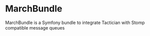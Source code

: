 # MarchBundle
MarchBundle is a Symfony bundle to integrate Tactician with Stomp compatible message queues
